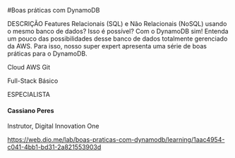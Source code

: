#Boas práticas com DynamoDB

DESCRIÇÃO
Features Relacionais (SQL) e Não Relacionais (NoSQL) usando o mesmo banco de dados? Isso é possível? Com o DynamoDB sim! Entenda um pouco das possibilidades desse banco de dados totalmente gerenciado da AWS. Para isso, nosso super expert apresenta uma série de boas práticas para o DynamoDB.

Cloud AWS Git

Full-Stack Básico

ESPECIALISTA

#### Cassiano Peres
Instrutor, Digital Innovation One

https://web.dio.me/lab/boas-praticas-com-dynamodb/learning/1aac4954-c041-4bb1-bd31-2a821553903d
